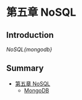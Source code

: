 # 第五章 NoSQL

## Introduction
*NoSQL{mongodb}*

## Summary
* [第五章 NoSQL](README.md)
    * [MongoDB](MongoDB.md)